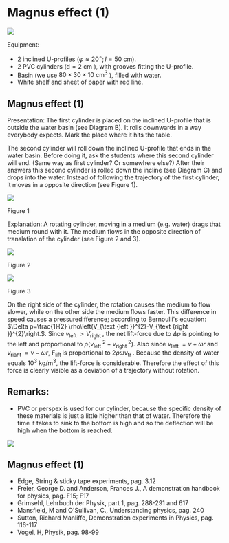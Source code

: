 # Magnus effect (1) 

![](https://cdn.mathpix.com/cropped/2024_06_24_f8e561687f2b82ea47ecg-1.jpg?height=1157&width=1496&top_left_y=294&top_left_x=304)

Equipment:

- 2 inclined U-profiles $\left(\varphi \approx 20^{\circ} ; I=50 \mathrm{~cm}\right)$.
- 2 PVC cylinders $(\mathrm{d}=2 \mathrm{~cm}$ ), with grooves fitting the U-profile.
- Basin (we use $80 \times 30 \times 10 \mathrm{~cm}^{3}$ ), filled with water.
- White shelf and sheet of paper with red line.


## Magnus effect (1)

Presentation: The first cylinder is placed on the inclined U-profile that is outside the water basin (see Diagram B). It rolls downwards in a way everybody expects. Mark the place where it hits the table.

The second cylinder will roll down the inclined U-profile that ends in the water basin. Before doing it, ask the students where this second cylinder will end. (Same way as first cylinder? Or somewhere else?) After their answers this second cylinder is rolled down the incline (see Diagram C) and drops into the water. Instead of following the trajectory of the first cylinder, it moves in a opposite direction (see Figure 1).

![](https://cdn.mathpix.com/cropped/2024_06_24_f8e561687f2b82ea47ecg-2.jpg?height=247&width=336&top_left_y=652&top_left_x=1011)

Figure 1

Explanation: A rotating cylinder, moving in a medium (e.g. water) drags that medium round with it. The medium flows in the opposite direction of translation of the cylinder (see Figure 2 and 3).

![](https://cdn.mathpix.com/cropped/2024_06_24_f8e561687f2b82ea47ecg-2.jpg?height=309&width=311&top_left_y=1233&top_left_x=728)

Figure 2

![](https://cdn.mathpix.com/cropped/2024_06_24_f8e561687f2b82ea47ecg-2.jpg?height=583&width=520&top_left_y=1102&top_left_x=1106)

Figure 3

On the right side of the cylinder, the rotation causes the medium to flow slower, while on the other side the medium flows faster. This difference in speed causes a pressuredifference; according to Bernoulli's equation: $\Delta p=\frac{1}{2} \rho\left(V_{\text {left }}^{2}-V_{\text {right }}^{2}\right.$. Since $v_{\text {left }}>V_{\text {right }}$, the net lift-force due to $\Delta p$ is pointing to the left and proportional to $\rho\left(v_{\text {left }}^{2}-v_{\text {right }}^{2}\right)$. Also since $v_{\text {left }}=v+\omega r$ and $v_{\text {riaht }}=\nu-\omega r$, $\mathrm{F}_{\text {lift }}$ is proportional to $2 \rho \omega v_{\text {tr }}$. Because the density of water equals $10^{3} \mathrm{~kg} / \mathrm{m}^{3}$, the lift-force is considerable. Therefore the effect of this force is clearly visible as a deviation of a trajectory without rotation.

## Remarks:

- PVC or perspex is used for our cylinder, because the specific density of these materials is just a little higher than that of water. Therefore the time it takes to sink to the bottom is high and so the deflection will be high when the bottom is reached.

![](https://cdn.mathpix.com/cropped/2024_06_24_f8e561687f2b82ea47ecg-2.jpg?height=258&width=545&top_left_y=2354&top_left_x=1446)

## Magnus effect (1)

- Edge, String \& sticky tape experiments, pag. 3.12
- Freier, George D. and Anderson, Frances J., A demonstration handbook for physics, pag. F15; F17
- Grimsehl, Lehrbuch der Physik, part 1, pag. 288-291 and 617
- Mansfield, M and O'Sullivan, C., Understanding physics, pag. 240
- Sutton, Richard Manliffe, Demonstration experiments in Physics, pag. 116-117
- Vogel, H, Physik, pag. 98-99

